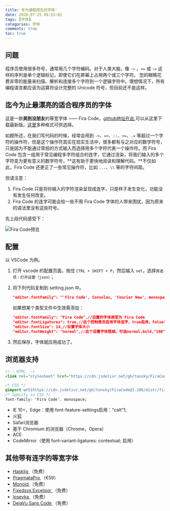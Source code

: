 ```yaml
---
title: 专为编程而生的字体'
date: 2020-07-25 09:53:02
tags: [字体]
categories: 字体
comments: true
toc: true
---
```


## 问题

程序员使用很多符号，通常用几个字符编码。对于人类大脑，像 `->` ，`<=` 或 `:=` 这样的序列是单个逻辑标记，即使它们在屏幕上占用两个或三个字符。 您的眼睛花费非零的能量来扫描、解析和连接多个字符到一个逻辑字符中。理想情况下，所有编程语言都应该为运算符设计完整的 Unicode 符号，但目前还不是这样。

<!--more-->

## 迄今为止最漂亮的适合程序员的字体

这是一款**美到没朋友**的等宽字体 —— Fira Code，[github地址在此](https://github.com/tonsky/FiraCode),可以从这里下载最新版。[这里](https://github.com/tonsky/FiraCode/tree/master/distr)多种格式可供选择。

如题所述，在我们写代码的时候，经常会用到 `->`、`=>`、`::`、`>=`、`.=` 等超过一个字符的操作符，但是这个操作符其实在现实生活中，很多都有与之对应的数学符号，只是因为不能通过常规的方式输入而选择用多个字符代表一个操作符。而 Fira Code 包含一组用于常见编程多字符组合的连字，它通过渲染，将我们输入的多个字符变为更有意义的数学符号，**这有助于更快地阅读和理解代码。**不仅如此，Fira Code 还更正了一些常见操作符，比如 `...`、`\\` 等的字符间距。

但请注意：

1. Fira Code 只是将你输入的字符渲染呈现成连字，只是样子发生变化，功能没有发生任何改变。
2. Fira Code 的连字可能会给一些不用 Fira Code 字体的人带来困扰，因为原来的语法里没有这些符号。

先上段代码感受下：

![Fira Code预览](https://gitee.com/Sogrey/gitee-cdn/raw/master/imgs/TIM截图20200725102225.png)

## 配置

以 VSCode 为例。

1. 打开 vscode 的配置页面，按住 `CTRL + SHIFT + P`，然后输入 `set`，选择`首选项：打开设置（json）`；
2. 将下列代码复制到 setting.json 中。

    ``` json
    "editor.fontFamily": "'Fira Code', Consolas, 'Courier New', monospace",//将 'Fira Code' 放在最前面
    ```
    如果想某个类型文件中生效需添加：
    ```json
    "editor.fontFamily": "Fira Code",//设置的字体类型为 Fira Code
    "editor.fontLigatures": true,//这个控制是否启用字体连字，true启用，false不启用，这里选择启用
    "editor.fontSize": 14,//设置字体大小
    "editor.fontWeight": "normal",//这个设置字体粗细，可选normal,bold,"100"~"900"等，选择合适的就行
    ```

3. 然后保存，字体就应用成功了。

## 浏览器支持
``` html
<!-- HTML -->
<link rel="stylesheet" href="https://cdn.jsdelivr.net/gh/tonsky/FiraCode@1.206/distr/fira_code.css">
```
``` css
/* CSS */
@import url(https://cdn.jsdelivr.net/gh/tonsky/FiraCode@1.206/distr/fira_code.css);
/* Specify in CSS */
font-family: 'Fira Code', monospace;
```

- IE 10+，Edge：使用 font-feature-settings启用：“calt”1;
- 火狐
- Safari浏览器
- 基于 Chromium 的浏览器（Chrome，Opera）
- ACE
- CodeMirror（使用 font-variant-ligatures: contextual; 启用）

## 其他带有连字的等宽字体
- [Hasklig ](https://github.com/i-tu/Hasklig)（免费）
- [PragmataPro ](http://www.fsd.it/fonts/pragmatapro.htm)（€59）
- [Monoid ](http://larsenwork.com/monoid/)（免费）
- [Fixedsys Excelsior ](https://github.com/kika/fixedsys)（免费）
- [Iosevka ](https://be5invis.github.io/Iosevka/)（免费）
- [DejaVu Sans Code ](https://github.com/SSNikolaevich/DejaVuSansCode)（免费）